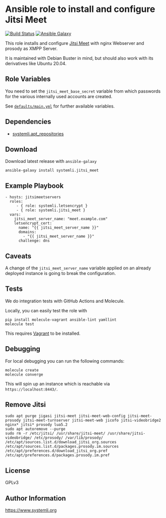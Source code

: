 # Ansible role to install and configure Jitsi Meet

[![Build Status](https://github.com/systemli/ansible-role-jitsi-meet/workflows/Integration/badge.svg?branch=main)](https://github.com/systemli/ansible-role-jitsi-meet/actions?query=workflow%3AIntegration)
[![Ansible Galaxy](http://img.shields.io/badge/ansible--galaxy-jitsi_meet-blue.svg)](https://galaxy.ansible.com/systemli/jitsi_meet/)

This role installs and configure [Jitsi Meet](https://jitsi.org/jitsi-meet/) with nginx Webserver and prosody as XMPP Server.

It is maintained with Debian Buster in mind, but should also work with its
derivatives like Ubuntu 20.04.


Role Variables
--------------

You need to set the `jitsi_meet_base_secret` variable from which passwords for
the various internally used accounts are created.

See [`defaults/main.yml`](defaults/main.yml) for further available variables.

Dependencies
------------

 - [systemli.apt_repositories](https://galaxy.ansible.com/systemli/apt_repositories)


Download
--------

Download latest release with `ansible-galaxy`

	ansible-galaxy install systemli.jitsi_meet

Example Playbook
----------------

```
- hosts: jitsimeetservers
  roles:
     - { role: systemli.letsencrypt }
     - { role: systemli.jitsi_meet }
  vars:
    jitsi_meet_server_name: "meet.example.com"
    letsencrypt_cert:
      name: "{{ jitsi_meet_server_name }}"
      domains:
        - "{{ jitsi_meet_server_name }}"
      challenge: dns
```

Caveats
-------

A change of the `jitsi_meet_server_name` variable applied on an already
deployed instance is going to break the configuration.

Tests
-----

We do integration tests with GitHub Actions and Molecule.

Locally, you can easily test the role with

```
pip install molecule-vagrant ansible-lint yamllint
molecule test
```

This requires [Vagrant](https://www.vagrantup.com/downloads.html) to be installed.

Debugging
---------

For local debugging you can run the following commands:

```
molecule create
molecule converge
```

This will spin up an instance which is reachable via `https://localhost:8443/`.

Remove Jitsi
-----------

```
sudo apt purge jigasi jitsi-meet jitsi-meet-web-config jitsi-meet-prosody jitsi-meet-turnserver jitsi-meet-web jicofo jitsi-videobridge2 nginx* jitsi* prosody lua5.2
sudo apt autoremove --purge
sudo rm -r /etc/jitsi/ /usr/share/jitsi-meet/ /usr/share/jitsi-videobridge/ /etc/prosody/ /var/lib/prosody/ /etc/apt/sources.list.d/download_jitsi_org.sources /etc/apt/sources.list.d/packages.prosody.im.sources /etc/apt/preferences.d/download_jitsi_org.pref /etc/apt/preferences.d/packages.prosody.im.pref 
```

License
-------

GPLv3

Author Information
------------------

https://www.systemli.org
